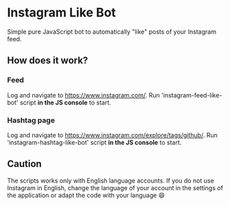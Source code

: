 # Instagram Like Bot

Simple pure JavaScript bot to automatically "like" posts of your Instagram feed.

## How does it work?

### Feed

Log and navigate to https://www.instagram.com/.
Run 'instagram-feed-like-bot' script **in the JS console** to start.

### Hashtag page

Log and navigate to https://www.instagram.com/explore/tags/github/.
Run 'instagram-hashtag-like-bot' script **in the JS console** to start.

## Caution
The scripts works only with English language accounts. If you do not use Instagram in English, change the language of your account in the settings of the application or adapt the code with your language 😄
